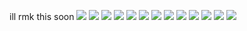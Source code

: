ill rmk this soon
![](https://64.media.tumblr.com/f48d4f78aa428631caf227e9d1ceac5b/0c88fac5502dfd6c-28/s100x200/1430d77ad632ab8bdcf4a22456490e6fdf05013c.gifv) ![](https://64.media.tumblr.com/5e29d6f3984d6d4d29d0ae034a102db4/0c88fac5502dfd6c-37/s100x200/8cd170a22990eb4b9c02c0768d7caa4cd23e123d.gifv)
![](https://64.media.tumblr.com/f998b07b49e21fccea05366d0e02f58c/0b8f78c4676469be-d7/s100x200/63dfef95de7868e5ca0f946eb9e89b5834a53b2c.pnj) ![](https://64.media.tumblr.com/6a5812178a418548e397b6b2742cc66c/0b8f78c4676469be-f9/s100x200/7a1dba5bb7d93146f7b7ca2d97b75f45a99a2ace.pnj) ![](https://64.media.tumblr.com/bc20402065e37587d147ac33c894504f/34d2e1c3607433d0-8c/s100x200/4afa97c7dc3e6815d73affdf1e91c725f6bd4a8c.gifv) ![](https://64.media.tumblr.com/3f53102344feab09afab960cc8f26f38/34d2e1c3607433d0-e6/s100x200/33684fb5ace62eb17c97aa8c3deb1f244c39e475.gifv) ![](https://64.media.tumblr.com/802f5cc4ba6701be8897fa8b921a5462/27156b1a3cb3dbf4-35/s100x200/aff84619f6581ff5a63a1e8f03c2f4ed8b9ed280.gifv) ![](https://64.media.tumblr.com/cdcd00c633df9e4d14577da67140fc69/27156b1a3cb3dbf4-e7/s100x200/311280d73131b853ecc3688a993e9554cf9cac92.gifv) ![](https://64.media.tumblr.com/84109960d69718732ef654d883da9c28/27156b1a3cb3dbf4-47/s100x200/f94973aa8f8193c4932e4e3aed212cd80182e714.gifv) ![](https://64.media.tumblr.com/21c79b785b706469e88d56d7d18e61b4/e4d134fc2dfafbb4-eb/s250x400/543898b6d0e6effd9a05d0afab4e75dafbe30bd0.pnj) ![](https://64.media.tumblr.com/dd172fd82eccf8b44d65d3ad67a658fc/e4d134fc2dfafbb4-70/s250x400/a6ffd4970f25477453d9844eb152f70763eb078e.pnj) ![](https://64.media.tumblr.com/45655a23bcf1a1426ffce607c1dfdad1/402e0586447bb5bd-9a/s400x600/80c1d38e0a80865cbc53db892b61da5e409ed4d4.pnj) ![](https://64.media.tumblr.com/1627ee3e555813353b7d19a8ed451377/402e0586447bb5bd-75/s400x600/4c3153cde682c19ae7358aacd9093629c8524ce8.pnj)
